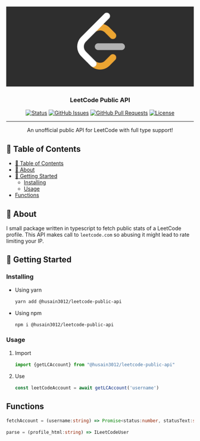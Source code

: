 <p align="center">
  <a href="" rel="noopener">
 <img   src="./docs/images/LeetCode.jpeg" alt="Project logo"></a>
</p>

<h3 align="center">LeetCode Public API</h3>

<div align="center">

[![Status](https://img.shields.io/badge/status-active-success.svg)]()
[![GitHub Issues](https://img.shields.io/github/issues/kylelobo/The-Documentation-Compendium.svg
)](https://github.com/husain3012/leetcode-public-api/issues)
[![GitHub Pull Requests](https://img.shields.io/github/issues-pr/kylelobo/The-Documentation-Compendium.svg)](https://github.com/husain3012/leetcode-public-api/pulls)
[![License](https://img.shields.io/badge/license-MIT-blue.svg)](/LICENSE)

</div>

---

<p align="center"> An unofficial public API for LeetCode with full type support!
    <br> 
</p>

## 📝 Table of Contents

- [📝 Table of Contents](#-table-of-contents)
- [🧐 About ](#-about-)
- [🏁 Getting Started ](#-getting-started-)
  - [Installing](#installing)
  - [Usage ](#usage-)
- [Functions](#functions)

## 🧐 About <a name = "about"></a>

I small package written in typescript to fetch public stats of a LeetCode profile. This API makes call to `leetcode.com` so abusing it might lead to rate limiting your IP.
## 🏁 Getting Started <a name = "getting_started"></a>

### Installing


- Using yarn

  ```bash
  yarn add @husain3012/leetcode-public-api
  ```

- Using npm
  
  ```bash
  npm i @husain3012/leetcode-public-api
  ```

### Usage <a name="usage"></a>


1. Import

    ```javascript
    import {getLCAccount} from "@husain3012/leetcode-public-api"
    ```

2. Use

    ```javascript
    const leetCodeAccount = await getLCAccount('username')
    ```
  
## Functions

```typescript
fetchAccount = (username:string) => Promise<status:number, statusText:string, data:string|null>
```

```typescript
parse = (profile_html:string) => ILeetCodeUser
```